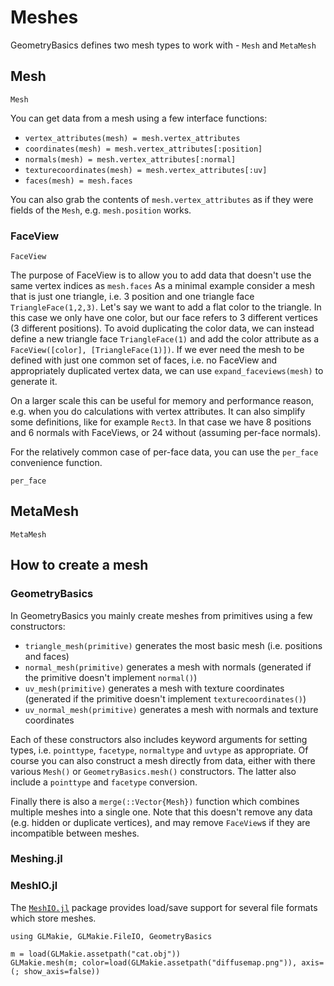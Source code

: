# Meshes

GeometryBasics defines two mesh types to work with - `Mesh` and `MetaMesh`

## Mesh

```@docs; canonical=false
Mesh
```

You can get data from a mesh using a few interface functions:
- `vertex_attributes(mesh) = mesh.vertex_attributes`
- `coordinates(mesh) = mesh.vertex_attributes[:position]`
- `normals(mesh) = mesh.vertex_attributes[:normal]`
- `texturecoordinates(mesh) = mesh.vertex_attributes[:uv]`
- `faces(mesh) = mesh.faces`

You can also grab the contents of `mesh.vertex_attributes` as if they were fields of the `Mesh`, e.g. `mesh.position` works.

### FaceView


```@docs; canonical=false
FaceView
```

The purpose of FaceView is to allow you to add data that doesn't use the same vertex indices as `mesh.faces`
As a minimal example consider a mesh that is just one triangle, i.e. 3 position and one triangle face `TriangleFace(1,2,3)`.
Let's say we want to add a flat color to the triangle.
In this case we only have one color, but our face refers to 3 different vertices (3 different positions).
To avoid duplicating the color data, we can instead define a new triangle face `TriangleFace(1)` and add the color attribute as a `FaceView([color], [TriangleFace(1)])`.
If we ever need the mesh to be defined with just one common set of faces, i.e. no FaceView and appropriately duplicated vertex data, we can use `expand_faceviews(mesh)` to generate it.

On a larger scale this can be useful for memory and performance reason, e.g. when you do calculations with vertex attributes.
It can also simplify some definitions, like for example `Rect3`.
In that case we have 8 positions and 6 normals with FaceViews, or 24 without (assuming per-face normals).

For the relatively common case of per-face data, you can use the `per_face` convenience function.

```@docs
per_face
```

## MetaMesh

```@docs; canonical=false
MetaMesh
```

## How to create a mesh

### GeometryBasics

In GeometryBasics you mainly create meshes from primitives using a few constructors:
- `triangle_mesh(primitive)` generates the most basic mesh (i.e. positions and faces)
- `normal_mesh(primitive)` generates a mesh with normals (generated if the primitive doesn't implement `normal()`)
- `uv_mesh(primitive)` generates a mesh with texture coordinates (generated if the primitive doesn't implement `texturecoordinates()`)
- `uv_normal_mesh(primitive)` generates a mesh with normals and texture coordinates

Each of these constructors also includes keyword arguments for setting types, i.e. `pointtype`, `facetype`, `normaltype` and `uvtype` as appropriate.
Of course you can also construct a mesh directly from data, either with there various `Mesh()` or `GeometryBasics.mesh()` constructors.
The latter also include a `pointtype` and `facetype` conversion.

Finally there is also a `merge(::Vector{Mesh})` function which combines multiple meshes into a single one.
Note that this doesn't remove any data (e.g. hidden or duplicate vertices), and may remove `FaceView`s if they are incompatible between meshes.

### Meshing.jl

### MeshIO.jl

The [`MeshIO.jl`](https://github.com/JuliaIO/MeshIO.jl) package provides load/save support for several file formats which store meshes.

```@example
using GLMakie, GLMakie.FileIO, GeometryBasics

m = load(GLMakie.assetpath("cat.obj"))
GLMakie.mesh(m; color=load(GLMakie.assetpath("diffusemap.png")), axis=(; show_axis=false))
```
